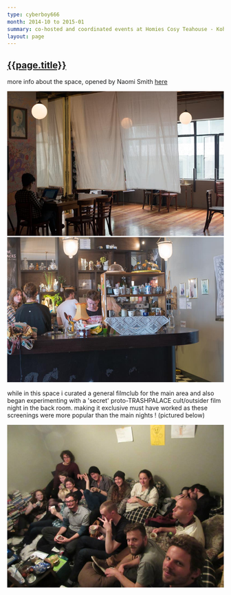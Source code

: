 ```yaml
---
type: cyberboy666
month: 2014-10 to 2015-01
summary: co-hosted and coordinated events at Homies Cosy Teahouse - Koha cafe, venue and community space
layout: page
---
```


## [ {{page.title}} ]({{page.url}})

more info about the space, opened by Naomi Smith [here]

![image](/images/cyberboy666/homies.jpg)
![image](/images/cyberboy666/homies1.jpg)

while in this space i curated a general filmclub for the main area and also began experimenting with a 'secret' proto-TRASHPALACE cult/outsider film night in the back room. making it exclusive must have worked as these screenings were more popular than the main nights ! (pictured below)

![image](/images/cyberboy666/homies-filmclub.jpg) 



[here]: http://urbandreambrokerage.org.nz/homies-cosy-teahouse/
